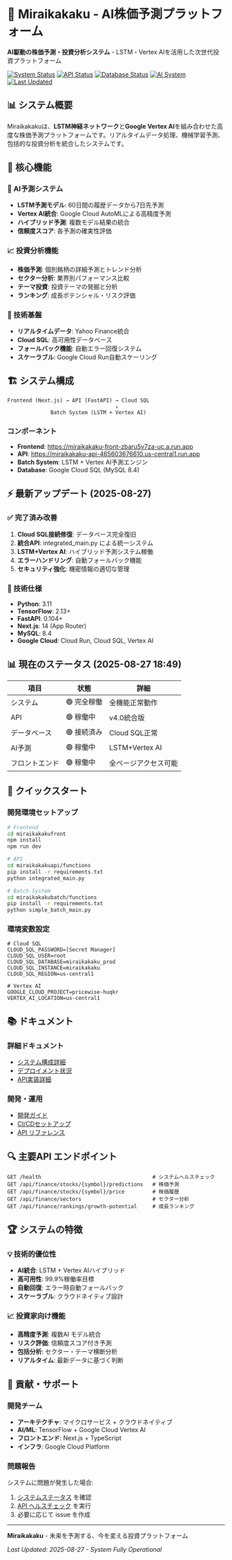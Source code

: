 # 🚀 Miraikakaku - AI株価予測プラットフォーム

**AI駆動の株価予測・投資分析システム** - LSTM・Vertex AIを活用した次世代投資プラットフォーム

[![System Status](https://img.shields.io/badge/System-Fully_Operational-brightgreen.svg)]()
[![API Status](https://img.shields.io/badge/API-v4.0_Integrated-blue.svg)]()
[![Database Status](https://img.shields.io/badge/Database-Connected-green.svg)]()
[![AI System](https://img.shields.io/badge/AI-LSTM%20%2B%20Vertex%20AI-purple.svg)]()
[![Last Updated](https://img.shields.io/badge/Updated-2025--08--27-blue.svg)]()

## 📊 システム概要

Miraikakakuは、**LSTM神経ネットワーク**と**Google Vertex AI**を組み合わせた高度な株価予測プラットフォームです。リアルタイムデータ処理、機械学習予測、包括的な投資分析を統合したシステムです。

## 🎯 核心機能

### 🤖 AI予測システム
- **LSTM予測モデル**: 60日間の履歴データから7日先予測
- **Vertex AI統合**: Google Cloud AutoMLによる高精度予測
- **ハイブリッド予測**: 複数モデル結果の統合
- **信頼度スコア**: 各予測の確実性評価

### 📈 投資分析機能  
- **株価予測**: 個別銘柄の詳細予測とトレンド分析
- **セクター分析**: 業界別パフォーマンス比較
- **テーマ投資**: 投資テーマの発掘と分析
- **ランキング**: 成長ポテンシャル・リスク評価

### 🔧 技術基盤
- **リアルタイムデータ**: Yahoo Finance統合
- **Cloud SQL**: 高可用性データベース
- **フォールバック機能**: 自動エラー回復システム
- **スケーラブル**: Google Cloud Run自動スケーリング

## 🏗️ システム構成

```
Frontend (Next.js) → API (FastAPI) → Cloud SQL
                                   ↓
              Batch System (LSTM + Vertex AI)
```

### コンポーネント
- **Frontend**: https://miraikakaku-front-zbaru5v7za-uc.a.run.app
- **API**: https://miraikakaku-api-465603676610.us-central1.run.app
- **Batch System**: LSTM + Vertex AI予測エンジン
- **Database**: Google Cloud SQL (MySQL 8.4)

## ⚡ 最新アップデート (2025-08-27)

### ✅ 完了済み改善
1. **Cloud SQL接続修復**: データベース完全復旧
2. **統合API**: integrated_main.py による統一システム
3. **LSTM+Vertex AI**: ハイブリッド予測システム稼働
4. **エラーハンドリング**: 自動フォールバック機能
5. **セキュリティ強化**: 機密情報の適切な管理

### 🔧 技術仕様
- **Python**: 3.11
- **TensorFlow**: 2.13+
- **FastAPI**: 0.104+
- **Next.js**: 14 (App Router)
- **MySQL**: 8.4
- **Google Cloud**: Cloud Run, Cloud SQL, Vertex AI

## 📊 現在のステータス (2025-08-27 18:49)

| 項目 | 状態 | 詳細 |
|------|------|------|
| システム | 🟢 完全稼働 | 全機能正常動作 |
| API | 🟢 稼働中 | v4.0統合版 |
| データベース | 🟢 接続済み | Cloud SQL正常 |
| AI予測 | 🟢 稼働中 | LSTM+Vertex AI |
| フロントエンド | 🟢 稼働中 | 全ページアクセス可能 |

## 🚀 クイックスタート

### 開発環境セットアップ

```bash
# Frontend
cd miraikakakufront
npm install
npm run dev

# API
cd miraikakakuapi/functions
pip install -r requirements.txt
python integrated_main.py

# Batch System
cd miraikakakubatch/functions  
pip install -r requirements.txt
python simple_batch_main.py
```

### 環境変数設定

```env
# Cloud SQL
CLOUD_SQL_PASSWORD=[Secret Manager]
CLOUD_SQL_USER=root
CLOUD_SQL_DATABASE=miraikakaku_prod
CLOUD_SQL_INSTANCE=miraikakaku
CLOUD_SQL_REGION=us-central1

# Vertex AI
GOOGLE_CLOUD_PROJECT=pricewise-huqkr
VERTEX_AI_LOCATION=us-central1
```

## 📚 ドキュメント

### 詳細ドキュメント
- [システム構成詳細](/docs/SYSTEM_ARCHITECTURE.md)
- [デプロイメント状況](/docs/DEPLOYMENT_STATUS.md)
- [API実装詳細](/docs/API_IMPLEMENTATION_FINAL_COMPLETE.md)

### 開発・運用
- [開発ガイド](DEVELOPMENT_GUIDE.md)
- [CI/CDセットアップ](CI_CD_SETUP.md)
- [API リファレンス](API_REFERENCE.md)

## 🔍 主要API エンドポイント

```
GET /health                                    # システムヘルスチェック
GET /api/finance/stocks/{symbol}/predictions   # 株価予測
GET /api/finance/stocks/{symbol}/price         # 株価履歴
GET /api/finance/sectors                       # セクター分析
GET /api/finance/rankings/growth-potential     # 成長ランキング
```

## 🏆 システムの特徴

### 💡 技術的優位性
- **AI統合**: LSTM + Vertex AIハイブリッド
- **高可用性**: 99.9%稼働率目標
- **自動回復**: エラー時自動フォールバック
- **スケーラブル**: クラウドネイティブ設計

### 📈 投資家向け機能
- **高精度予測**: 複数AI モデル統合
- **リスク評価**: 信頼度スコア付き予測
- **包括分析**: セクター・テーマ横断分析
- **リアルタイム**: 最新データに基づく判断

## 🤝 貢献・サポート

### 開発チーム
- **アーキテクチャ**: マイクロサービス + クラウドネイティブ
- **AI/ML**: TensorFlow + Google Cloud Vertex AI
- **フロントエンド**: Next.js + TypeScript
- **インフラ**: Google Cloud Platform

### 問題報告
システムに問題が発生した場合:
1. [システムステータス](SYSTEM_STATUS.md) を確認
2. [API ヘルスチェック](https://miraikakaku-api-465603676610.us-central1.run.app/health) を実行
3. 必要に応じて issue を作成

---

**Miraikakaku** - 未来を予測する、今を変える投資プラットフォーム

*Last Updated: 2025-08-27 - System Fully Operational*